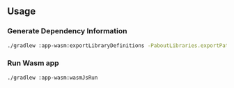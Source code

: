 ## Usage

### Generate Dependency Information

```bash
./gradlew :app-wasm:exportLibraryDefinitions -PaboutLibraries.exportPath=src/commonMain/composeResources/files/
```

### Run Wasm app

```bash
./gradlew :app-wasm:wasmJsRun
```